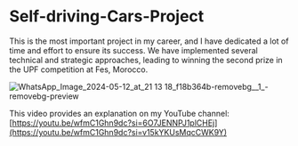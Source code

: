 
# Self-driving-Cars-Project
This is the most important project in my career, and I have dedicated a lot of time and effort to ensure its success. We have implemented several technical and strategic approaches, leading to winning the second prize in the UPF competition at Fes, Morocco.

![WhatsApp_Image_2024-05-12_at_21 13 18_f18b364b-removebg__1_-removebg-preview](https://github.com/arabio-arab/Self-driving-Cars-Project/assets/151984197/41918b7b-4312-4b8b-94ce-bd08c9a3e90a)

This video provides an explanation on my YouTube channel:
[https://youtu.be/wfmC1Ghn9dc?si=6O7JENNPJ1plCHEj](https://youtu.be/wfmC1Ghn9dc?si=v15kYKUsMqcCWK9Y)
